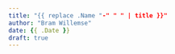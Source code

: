 ```yaml
---
title: "{{ replace .Name "-" " " | title }}"
author: "Bram Willemse"
date: {{ .Date }}
draft: true
---
```


